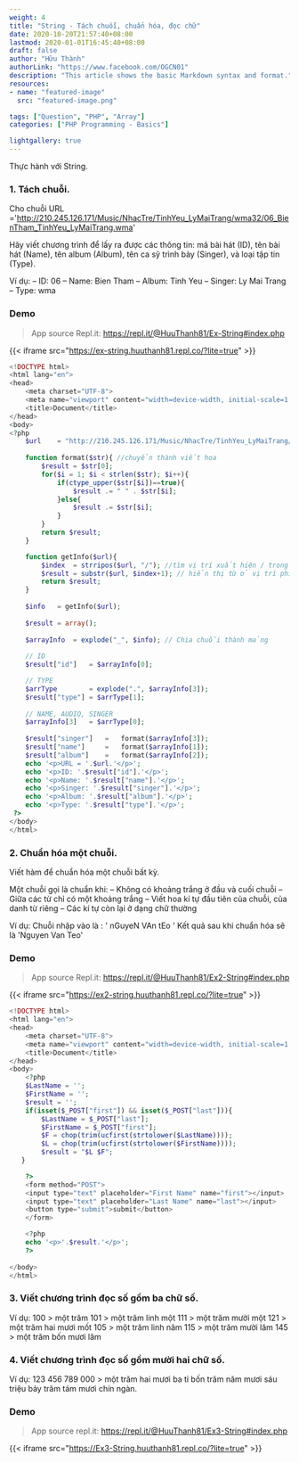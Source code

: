 ```yaml
---
weight: 4
title: "String - Tách chuỗi, chuẩn hóa, đọc chữ"
date: 2020-10-20T21:57:40+08:00
lastmod: 2020-01-01T16:45:40+08:00
draft: false
author: "Hữu Thành"
authorLink: "https://www.facebook.com/OGCN01"
description: "This article shows the basic Markdown syntax and format."
resources:
- name: "featured-image"
  src: "featured-image.png"

tags: ["Question", "PHP", "Array"]
categories: ["PHP Programming - Basics"]

lightgallery: true
---
```


Thực hành với String.

<!--more-->

### 1. Tách chuỗi.
Cho chuỗi URL ='http://210.245.126.171/Music/NhacTre/TinhYeu_LyMaiTrang/wma32/06_BienTham_TinhYeu_LyMaiTrang.wma'


Hãy viết chương trình để lấy ra được các thông tin: mã bài hát (ID), tên bài hát (Name), tên album
(Album), tên ca sỹ trình bày (Singer), và loại tập tin (Type).


Ví dụ:
– ID: 06
– Name: Bien Tham
– Album: Tinh Yeu
– Singer: Ly Mai Trang
– Type: wma


### Demo
>App source Repl.it: https://repl.it/@HuuThanh81/Ex-String#index.php


{{< iframe src="https://ex-string.huuthanh81.repl.co/?lite=true" >}}



```php
<!DOCTYPE html>
<html lang="en">
<head>
    <meta charset="UTF-8">
    <meta name="viewport" content="width=device-width, initial-scale=1.0">
    <title>Document</title>
</head>
<body>
<?php
	$url 	= "http://210.245.126.171/Music/NhacTre/TinhYeu_LyMaiTrang/wma32/06_BienTham_TinhYeu_LyMaiTrang.wma";
	
	function format($str){ //chuyển thành viết hoa
		$result = $str[0];
		for($i = 1; $i < strlen($str); $i++){
			if(ctype_upper($str[$i])==true){
				$result .= " " . $str[$i];
			}else{
				$result .= $str[$i];
			}
		}
		return $result;
	}

	function getInfo($url){ 
		$index 	= strripos($url, "/"); //tìm vị trí xuất hiện / trong chuỗi
		$result = substr($url, $index+1); // hiển thị từ ở vị trí phía sau lần xuất hiện dấu /
		return $result;
	}
	
	$info 	= getInfo($url);
	
	$result = array();
	
	$arrayInfo	= explode("_", $info); // Chia chuỗi thành mảng
	
	// ID
	$result["id"]	= $arrayInfo[0];

	// TYPE
	$arrType		= explode(".", $arrayInfo[3]);
	$result["type"]	= $arrType[1];
	
	// NAME, AUDIO, SINGER
	$arrayInfo[3]	= $arrType[0];
	
	$result["singer"]	=	format($arrayInfo[3]);
	$result["name"]		=	format($arrayInfo[1]);
	$result["album"]	=	format($arrayInfo[2]);
	echo '<p>URL = '.$url.'</p>';
    echo '<p>ID: '.$result["id"].'</p>';
    echo '<p>Name: '.$result["name"].'</p>';
    echo '<p>Singer: '.$result["singer"].'</p>';
    echo '<p>Album: '.$result["album"].'</p>';
    echo '<p>Type: '.$result["type"].'</p>';
 ?>   
</body>
</html>
```


### 2. Chuẩn hóa một chuỗi.
Viết hàm để chuẩn hóa một chuỗi bất kỳ.


Một chuỗi gọi là chuẩn khi:
– Không có khoảng trắng ở đầu và cuối chuỗi
– Giữa các từ chỉ có một khoảng trắng
– Viết hoa kí tự đầu tiên của chuỗi, của danh từ riêng
– Các kí tự còn lại ở dạng chữ thường


Ví dụ:
Chuỗi nhập vào là : ' nGuyeN VAn tEo '
Kết quả sau khi chuẩn hóa sẽ là 'Nguyen Van Teo'


### Demo
>App source Repl.it: https://repl.it/@HuuThanh81/Ex2-String#index.php


{{< iframe src="https://ex2-string.huuthanh81.repl.co/?lite=true" >}}


```php
<!DOCTYPE html>
<html lang="en">
<head>
    <meta charset="UTF-8">
    <meta name="viewport" content="width=device-width, initial-scale=1.0">
    <title>Document</title>
</head>
<body>
    <?php
    $LastName = '';
    $FirstName = '';
    $result = '';
    if(isset($_POST["first"]) && isset($_POST["last"])){
        $LastName = $_POST["last"];
        $FirstName = $_POST["first"];
        $F = chop(trim(ucfirst(strtolower($LastName))));
        $L = chop(trim(ucfirst(strtolower($FirstName))));
        $result = "$L $F";
   }

    ?>
    <form method="POST">
    <input type="text" placeholder="First Name" name="first"></input>
    <input type="text" placeholder="Last Name" name="last"></input>
    <button type="submit">submit</button>
    </form>

    <?php
    echo '<p>'.$result.'</p>';
    ?>
    
</body>
</html>
```


### 3. Viết chương trình đọc số gồm ba chữ số.
Ví dụ:
100 > một trăm
101 > một trăm linh một
111 > một trăm mười một
121 > một trăm hai mươi mốt
105 > một trăm linh năm
115 > một trăm mười lăm
145 > một trăm bốn mươi lăm


### 4. Viết chương trình đọc số gồm mười hai chữ số.
Ví dụ:
123 456 789 000 > một trăm hai mươi ba tỉ bốn trăm năm mươi sáu triệu bảy trăm tám mươi chín ngàn.


### Demo

>App source repl.it: https://repl.it/@HuuThanh81/Ex3-String#index.php


{{< iframe src="https://Ex3-String.huuthanh81.repl.co/?lite=true" >}}